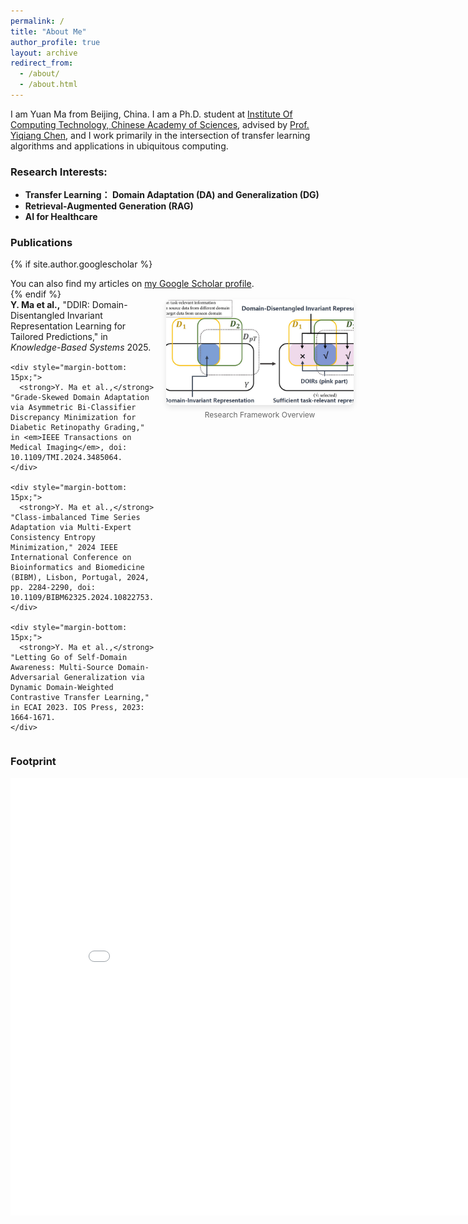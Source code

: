 ```yaml
---
permalink: /
title: "About Me"
author_profile: true
layout: archive
redirect_from: 
  - /about/
  - /about.html
---
```


I am Yuan Ma from Beijing, China. I am a Ph.D. student at [Institute Of Computing Technology, Chinese Academy of Sciences](http://english.ict.cas.cn/), advised by [Prof. Yiqiang Chen](https://scholar.google.com/citations?user=LC3SwhEAAAAJ&hl=en), and I work primarily in the intersection of transfer learning algorithms and applications in ubiquitous computing.

### Research Interests:
- **Transfer Learning： Domain Adaptation (DA) and Generalization (DG)**
- **Retrieval-Augmented Generation (RAG)**  
- **AI for Healthcare**

### Publications
{% if site.author.googlescholar %}
  <div class="wordwrap">You can also find my articles on <a href="{{site.author.googlescholar}}">my Google Scholar profile</a>.</div>
{% endif %}
<!-- 在Publications部分添加以下代码 -->
<div style="display: flex; align-items: flex-start; gap: 20px; margin-bottom: 20px;">
  <!-- 论文列表部分 -->
  <div style="flex: 2;">
    <div style="margin-bottom: 15px;">
      <strong>Y. Ma et al.,</strong> "DDIR: Domain-Disentangled Invariant Representation Learning for Tailored Predictions," in <em>Knowledge-Based Systems</em> 2025.
    </div>
    
    <div style="margin-bottom: 15px;">
      <strong>Y. Ma et al.,</strong> "Grade-Skewed Domain Adaptation via Asymmetric Bi-Classifier Discrepancy Minimization for Diabetic Retinopathy Grading," in <em>IEEE Transactions on Medical Imaging</em>, doi: 10.1109/TMI.2024.3485064.
    </div>
    
    <div style="margin-bottom: 15px;">
      <strong>Y. Ma et al.,</strong> "Class-imbalanced Time Series Adaptation via Multi-Expert Consistency Entropy Minimization," 2024 IEEE International Conference on Bioinformatics and Biomedicine (BIBM), Lisbon, Portugal, 2024, pp. 2284-2290, doi: 10.1109/BIBM62325.2024.10822753.
    </div>
    
    <div style="margin-bottom: 15px;">
      <strong>Y. Ma et al.,</strong> "Letting Go of Self-Domain Awareness: Multi-Source Domain-Adversarial Generalization via Dynamic Domain-Weighted Contrastive Transfer Learning," in ECAI 2023. IOS Press, 2023: 1664-1671.
    </div>
  </div>
  
  <!-- 16:9图片部分 -->
  <div style="flex: 1; min-width: 300px;">
    <img src="files/FB004.jpg" 
         alt="Research Overview" 
         style="width: 100%; height: auto; aspect-ratio: 16/9; object-fit: cover; border-radius: 8px; box-shadow: 0 4px 8px rgba(0,0,0,0.1);">
    <p style="font-size: 12px; color: #666; margin-top: 5px; text-align: center;">
      Research Framework Overview
    </p>
  </div>
</div>



### Footprint

<iframe src="/talkmap/map.html" height="700" width="850" style="border:none;"></iframe>
